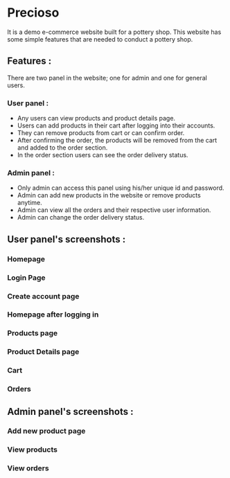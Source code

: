 # Precioso
It is a demo e-commerce website built for a pottery shop. This website has some simple features that are needed to conduct a pottery shop.

## Features : 

There are two panel in the website; one for admin and one for general users.

### User panel : 

- Any users can view products and product details page.
- Users can add products in their cart after logging into their accounts.
- They can remove products from cart or can confirm order.
- After confirming the order, the products will be removed from the cart and added to the order section.
- In the order section users can see the order delivery status.

### Admin panel :

- Only admin can access this panel using his/her unique id and password.
- Admin can add new products in the website or remove products anytime.
- Admin can view all the orders and their respective user information.
- Admin can change the order delivery status.

## User panel's screenshots :

### Homepage

### Login Page

### Create account page

### Homepage after logging in

### Products page

### Product Details page

### Cart

### Orders

## Admin panel's screenshots :

### Add new product page

### View products

### View orders


